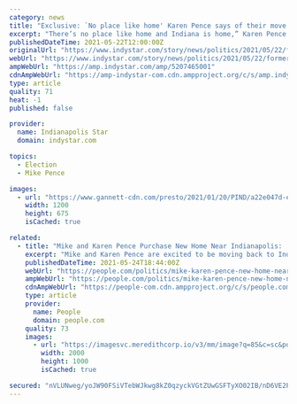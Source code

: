```yaml
---
category: news
title: "Exclusive: `No place like home' Karen Pence says of their move back to Indiana"
excerpt: "There’s no place like home and Indiana is home,” Karen Pence said in a statement provided exclusively to USA TODAY. The Pences were not made available for an interview. In her statement, Karen Pence said the longtime Indy500 fans are especially excited to have made the move before race weekend,"
publishedDateTime: 2021-05-22T12:00:00Z
originalUrl: "https://www.indystar.com/story/news/politics/2021/05/22/former-vice-president-mike-pence-and-his-wife-karen-move-back-indiana/5207465001/"
webUrl: "https://www.indystar.com/story/news/politics/2021/05/22/former-vice-president-mike-pence-and-his-wife-karen-move-back-indiana/5207465001/"
ampWebUrl: "https://amp.indystar.com/amp/5207465001"
cdnAmpWebUrl: "https://amp-indystar-com.cdn.ampproject.org/c/s/amp.indystar.com/amp/5207465001"
type: article
quality: 71
heat: -1
published: false

provider:
  name: Indianapolis Star
  domain: indystar.com

topics:
  - Election
  - Mike Pence

images:
  - url: "https://www.gannett-cdn.com/presto/2021/01/20/PIND/a22e047d-ea38-4ef7-bc6c-517385f517f8-01202021_Pence_GH_001.jpg?auto=webp&crop=2356,1326,x0,y200&format=pjpg&width=1200"
    width: 1200
    height: 675
    isCached: true

related:
  - title: "Mike and Karen Pence Purchase New Home Near Indianapolis: 'Good to Be Back'"
    excerpt: "Mike and Karen Pence are excited to be moving back to Indiana, after months of crashing with family and renting a home since leaving the White House. The former vice president, 61, and second lady ..."
    publishedDateTime: 2021-05-24T18:44:00Z
    webUrl: "https://people.com/politics/mike-karen-pence-new-home-near-indianapolis/"
    ampWebUrl: "https://people.com/politics/mike-karen-pence-new-home-near-indianapolis/?amp=true"
    cdnAmpWebUrl: "https://people-com.cdn.ampproject.org/c/s/people.com/politics/mike-karen-pence-new-home-near-indianapolis/?amp=true"
    type: article
    provider:
      name: People
      domain: people.com
    quality: 73
    images:
      - url: "https://imagesvc.meredithcorp.io/v3/mm/image?q=85&c=sc&poi=%5B280000%2C44948%5D&w=2000&h=1000&url=https%3A%2F%2Fstatic.onecms.io%2Fwp-content%2Fuploads%2Fsites%2F20%2F-0001%2F11%2F30%2Fmike-pence-1-2000-1.jpg"
        width: 2000
        height: 1000
        isCached: true

secured: "nVLUNweg/yoJW90FSiVTebWJkwg8kZ0qzyckVGtZUwGSFTyXO02IB/nD6VE2PP3azEDYxaw3KmndIxT2NzQvdh3adqX3ZsoyvT5kLiRqXQLjuvlpBY7Xr5VD8h7jI2LauWGiDkBbSM4708mwFnOD7ZOkPVHYKfWKYXscqInLJ0Kk70ubJLM/y//13qRNfPj0V87mS7zHSjWnKSAwB5Jxqpcyi35W1vH9DjQhWgwUhEqAeXmuuiOGwSfmP5WuGpzGe/9p6gVyh6qo8A9UBYdjEEZN+1nW9/Gp8QSF4DmeH++EJD+fQbN1JDxM05qhPpsUJeOCYOVpgy4t0YW6pgRobrMav/cRwXUZV2KPKawPyMU=;qB2NPQiqG6XrW9/rvHrMZQ=="
---
```


